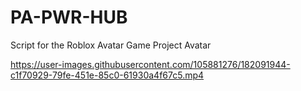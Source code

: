 # PA-PWR-HUB
Script for the Roblox Avatar Game Project Avatar


https://user-images.githubusercontent.com/105881276/182091944-c1f70929-79fe-451e-85c0-61930a4f67c5.mp4


